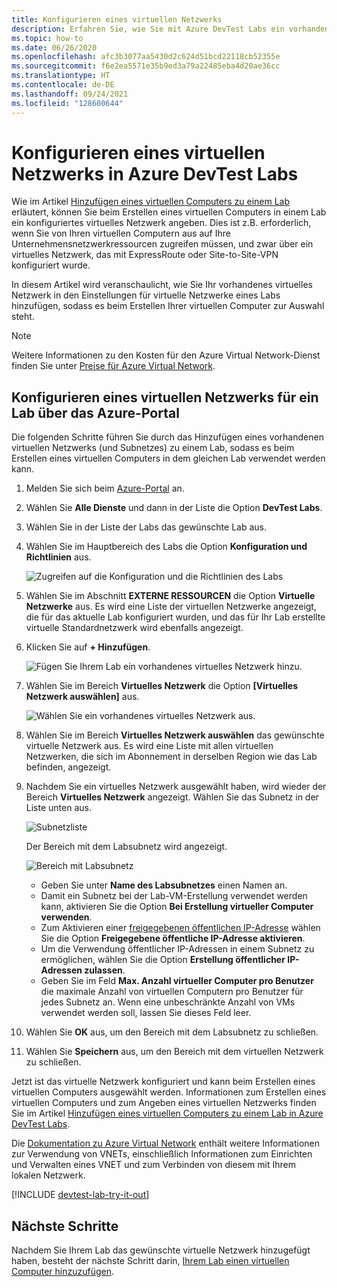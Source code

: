 ```yaml
---
title: Konfigurieren eines virtuellen Netzwerks
description: Erfahren Sie, wie Sie mit Azure DevTest Labs ein vorhandenes virtuelles Netzwerk und ein Subnetz konfigurieren und auf einem virtuellen Computer verwenden.
ms.topic: how-to
ms.date: 06/26/2020
ms.openlocfilehash: afc3b3077aa5430d2c624d51bcd22118cb52355e
ms.sourcegitcommit: f6e2ea5571e35b9ed3a79a22485eba4d20ae36cc
ms.translationtype: HT
ms.contentlocale: de-DE
ms.lasthandoff: 09/24/2021
ms.locfileid: "128600644"
---
```

# <a name="configure-a-virtual-network-in-azure-devtest-labs"></a>Konfigurieren eines virtuellen Netzwerks in Azure DevTest Labs
Wie im Artikel [Hinzufügen eines virtuellen Computers zu einem Lab](devtest-lab-add-vm.md) erläutert, können Sie beim Erstellen eines virtuellen Computers in einem Lab ein konfiguriertes virtuelles Netzwerk angeben. Dies ist z.B. erforderlich, wenn Sie von Ihren virtuellen Computern aus auf Ihre Unternehmensnetzwerkressourcen zugreifen müssen, und zwar über ein virtuelles Netzwerk, das mit ExpressRoute oder Site-to-Site-VPN konfiguriert wurde.

In diesem Artikel wird veranschaulicht, wie Sie Ihr vorhandenes virtuelles Netzwerk in den Einstellungen für virtuelle Netzwerke eines Labs hinzufügen, sodass es beim Erstellen Ihrer virtuellen Computer zur Auswahl steht.

> [!NOTE]
> Weitere Informationen zu den Kosten für den Azure Virtual Network-Dienst finden Sie unter [Preise für Azure Virtual Network](../virtual-network/virtual-networks-overview.md#pricing).

## <a name="configure-a-virtual-network-for-a-lab-using-the-azure-portal"></a>Konfigurieren eines virtuellen Netzwerks für ein Lab über das Azure-Portal
Die folgenden Schritte führen Sie durch das Hinzufügen eines vorhandenen virtuellen Netzwerks (und Subnetzes) zu einem Lab, sodass es beim Erstellen eines virtuellen Computers in dem gleichen Lab verwendet werden kann. 

1. Melden Sie sich beim [Azure-Portal](https://go.microsoft.com/fwlink/p/?LinkID=525040) an.
1. Wählen Sie **Alle Dienste** und dann in der Liste die Option **DevTest Labs**.
1. Wählen Sie in der Liste der Labs das gewünschte Lab aus. 
1. Wählen Sie im Hauptbereich des Labs die Option **Konfiguration und Richtlinien** aus.

    ![Zugreifen auf die Konfiguration und die Richtlinien des Labs](./media/devtest-lab-configure-vnet/policies-menu.png)
1. Wählen Sie im Abschnitt **EXTERNE RESSOURCEN** die Option **Virtuelle Netzwerke** aus. Es wird eine Liste der virtuellen Netzwerke angezeigt, die für das aktuelle Lab konfiguriert wurden, und das für Ihr Lab erstellte virtuelle Standardnetzwerk wird ebenfalls angezeigt. 
1. Klicken Sie auf **+ Hinzufügen**.
   
    ![Fügen Sie Ihrem Lab ein vorhandenes virtuelles Netzwerk hinzu.](./media/devtest-lab-configure-vnet/lab-settings-vnet-add.png)
1. Wählen Sie im Bereich **Virtuelles Netzwerk** die Option **[Virtuelles Netzwerk auswählen]** aus.
   
    ![Wählen Sie ein vorhandenes virtuelles Netzwerk aus.](./media/devtest-lab-configure-vnet/lab-settings-vnets-vnet1.png)
1. Wählen Sie im Bereich **Virtuelles Netzwerk auswählen** das gewünschte virtuelle Netzwerk aus. Es wird eine Liste mit allen virtuellen Netzwerken, die sich im Abonnement in derselben Region wie das Lab befinden, angezeigt.
1. Nachdem Sie ein virtuelles Netzwerk ausgewählt haben, wird wieder der Bereich **Virtuelles Netzwerk** angezeigt. Wählen Sie das Subnetz in der Liste unten aus.

    ![Subnetzliste](./media/devtest-lab-configure-vnet/lab-settings-vnets-vnet2.png)
    
    Der Bereich mit dem Labsubnetz wird angezeigt.

    ![Bereich mit Labsubnetz](./media/devtest-lab-configure-vnet/lab-subnet.png)
     
   - Geben Sie unter **Name des Labsubnetzes** einen Namen an.
   - Damit ein Subnetz bei der Lab-VM-Erstellung verwendet werden kann, aktivieren Sie die Option **Bei Erstellung virtueller Computer verwenden**.
   - Zum Aktivieren einer [freigegebenen öffentlichen IP-Adresse](devtest-lab-shared-ip.md) wählen Sie die Option **Freigegebene öffentliche IP-Adresse aktivieren**.
   - Um die Verwendung öffentlicher IP-Adressen in einem Subnetz zu ermöglichen, wählen Sie die Option **Erstellung öffentlicher IP-Adressen zulassen**.
   - Geben Sie im Feld **Max. Anzahl virtueller Computer pro Benutzer** die maximale Anzahl von virtuellen Computern pro Benutzer für jedes Subnetz an. Wenn eine unbeschränkte Anzahl von VMs verwendet werden soll, lassen Sie dieses Feld leer.
1. Wählen Sie **OK** aus, um den Bereich mit dem Labsubnetz zu schließen.
1. Wählen Sie **Speichern** aus, um den Bereich mit dem virtuellen Netzwerk zu schließen.

Jetzt ist das virtuelle Netzwerk konfiguriert und kann beim Erstellen eines virtuellen Computers ausgewählt werden. Informationen zum Erstellen eines virtuellen Computers und zum Angeben eines virtuellen Netzwerks finden Sie im Artikel [Hinzufügen eines virtuellen Computers zu einem Lab in Azure DevTest Labs](devtest-lab-add-vm.md). 

Die [Dokumentation zu Azure Virtual Network](../virtual-network/index.yml) enthält weitere Informationen zur Verwendung von VNETs, einschließlich Informationen zum Einrichten und Verwalten eines VNET und zum Verbinden von diesem mit Ihrem lokalen Netzwerk.

[!INCLUDE [devtest-lab-try-it-out](../../includes/devtest-lab-try-it-out.md)]

## <a name="next-steps"></a>Nächste Schritte
Nachdem Sie Ihrem Lab das gewünschte virtuelle Netzwerk hinzugefügt haben, besteht der nächste Schritt darin, [Ihrem Lab einen virtuellen Computer hinzuzufügen](devtest-lab-add-vm.md).
